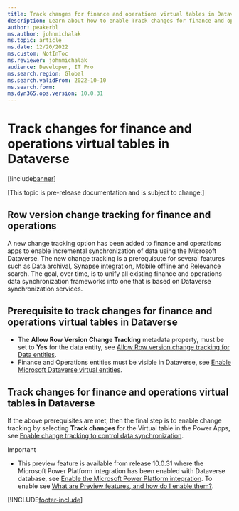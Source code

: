 ```yaml
---
title: Track changes for finance and operations virtual tables in Dataverse
description: Learn about how to enable Track changes for finance and operations virtual tables in Microsoft Dataverse, including prerequisites to tracking changes.
author: peakerbl
ms.author: johnmichalak
ms.topic: article
ms.date: 12/20/2022
ms.custom: NotInToc
ms.reviewer: johnmichalak
audience: Developer, IT Pro
ms.search.region: Global
ms.search.validFrom: 2022-10-10
ms.search.form:
ms.dyn365.ops.version: 10.0.31
---
```


# Track changes for finance and operations virtual tables in Dataverse

[!include[banner](../includes/banner.md)]

[This topic is pre-release documentation and is subject to change.]

## Row version change tracking for finance and operations

A new change tracking option has been added to finance and operations apps to enable incremental synchronization of data using the Microsoft Dataverse. The new change tracking is a prerequisute for several features such as Data archival, Synapse integration, Mobile offline and Relevance search. The goal, over time, is to unify all existing finance and operations data synchronization frameworks into one that is based on Dataverse synchronization services.

## Prerequisite to track changes for finance and operations virtual tables in Dataverse 

- The **Allow Row Version Change Tracking** metadata property, must be set to **Yes** for the data entity, see [Allow Row version change tracking for Data entities](../data-entities/rowversion-change-track.md).
- Finance and Operations entities must be visible in Dataverse, see [Enable Microsoft Dataverse virtual entities](enable-virtual-entities.md).
 
 ## Track changes for finance and operations virtual tables in Dataverse 

If the above prerequisites are met, then the final step is to enable change tracking by selecting **Track changes** for the Virtual table in the Power Apps, see [Enable change tracking to control data synchronization](/power-platform/admin/enable-change-tracking-control-data-synchronization).

> [!IMPORTANT]
> - This preview feature is available from release 10.0.31 where the Microsoft Power Platform integration has been enabled with Dataverse database, see [Enable the Microsoft Power Platform integration](./enable-power-platform-integration.md). To enable see [What are Preview features, and how do I enable them?](/power-platform/admin/what-are-preview-features-how-do-i-enable-them).

[!INCLUDE[footer-include](../../../includes/footer-banner.md)]
